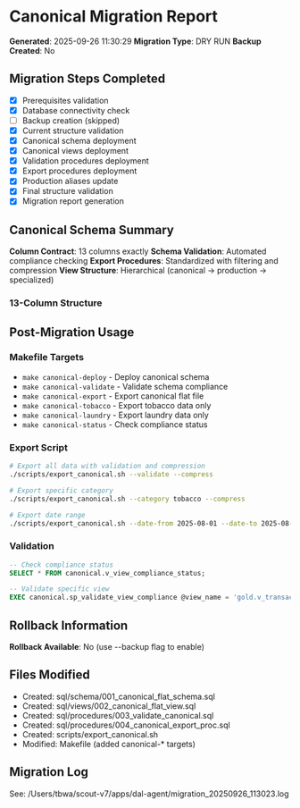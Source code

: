 # Canonical Migration Report

**Generated**: 2025-09-26 11:30:29
**Migration Type**: DRY RUN
**Backup Created**: No

## Migration Steps Completed

- [x] Prerequisites validation
- [x] Database connectivity check
- [ ] Backup creation (skipped)
- [x] Current structure validation
- [x] Canonical schema deployment
- [x] Canonical views deployment
- [x] Validation procedures deployment
- [x] Export procedures deployment
- [x] Production aliases update
- [x] Final structure validation
- [x] Migration report generation

## Canonical Schema Summary

**Column Contract**: 13 columns exactly
**Schema Validation**: Automated compliance checking
**Export Procedures**: Standardized with filtering and compression
**View Structure**: Hierarchical (canonical → production → specialized)

### 13-Column Structure

## Post-Migration Usage

### Makefile Targets
- `make canonical-deploy` - Deploy canonical schema
- `make canonical-validate` - Validate schema compliance
- `make canonical-export` - Export canonical flat file
- `make canonical-tobacco` - Export tobacco data only
- `make canonical-laundry` - Export laundry data only
- `make canonical-status` - Check compliance status

### Export Script
```bash
# Export all data with validation and compression
./scripts/export_canonical.sh --validate --compress

# Export specific category
./scripts/export_canonical.sh --category tobacco --compress

# Export date range
./scripts/export_canonical.sh --date-from 2025-08-01 --date-to 2025-08-31
```

### Validation
```sql
-- Check compliance status
SELECT * FROM canonical.v_view_compliance_status;

-- Validate specific view
EXEC canonical.sp_validate_view_compliance @view_name = 'gold.v_transactions_flat_canonical';
```

## Rollback Information
**Rollback Available**: No (use --backup flag to enable)

## Files Modified
- Created: sql/schema/001_canonical_flat_schema.sql
- Created: sql/views/002_canonical_flat_view.sql
- Created: sql/procedures/003_validate_canonical.sql
- Created: sql/procedures/004_canonical_export_proc.sql
- Created: scripts/export_canonical.sh
- Modified: Makefile (added canonical-* targets)

## Migration Log
See: /Users/tbwa/scout-v7/apps/dal-agent/migration_20250926_113023.log
